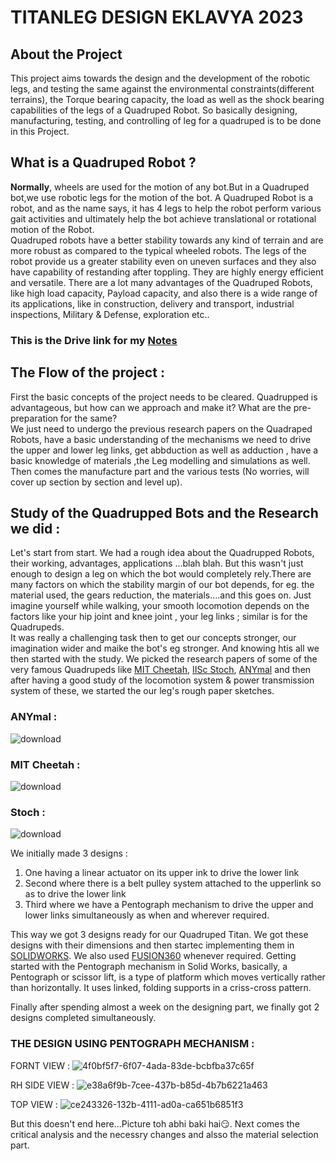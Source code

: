# TITANLEG DESIGN EKLAVYA 2023

## About the Project
This project aims towards the design and the development of the robotic legs, and testing the same against the environmental constraints(different terrains), the Torque bearing capacity, the load as well as the shock bearing capabilities of the legs of a Quadruped Robot. So basically designing, manufacturing, testing, and controlling of leg for a quadruped is to be done in this Project.  

##  **What** is **a** **Quadruped** **Robot** **?**
**Normally**, wheels are used for the motion of any bot.But in a Quadruped bot,we use robotic legs for the motion of the bot. A Quadruped Robot is a robot, and as the name says, it has 4 legs to help the robot perform various gait activities and ultimately help the bot achieve translational or rotational motion of the Robot.  
   Quadruped robots have a better stability towards any kind of terrain and are more robust as compared to the typical wheeled robots. The legs of the robot provide us a greater stability even on uneven surfaces and they also have capability of restanding after toppling. They are highly energy efficient and versatile. There are a lot many advantages of the Quadruped Robots, like high load capacity, Payload capacity, and also there is a wide range of its applications, like in construction, delivery and transport, industrial inspections, Military & Defense, exploration etc..

### This is the Drive link for my [Notes](https://drive.google.com/drive/folders/1BKAqDc1qUA2TaJVheQEBdqIbFcL9Njp0)

## The Flow of the project :

First the basic concepts of the project needs to be cleared. Quadrupped is advantageous, but how can we approach and make it? What are the pre-preparation for the same?  
 We just need to undergo the previous research papers on the Quadraped Robots, have a basic understanding of the mechanisms we need to drive the upper and lower leg links, get abbduction as well as adduction , have a basic knowledge of materials ,the Leg modelling and simulations as well.
 Then comes the manufacture part and the various tests (No worries, will cover up section by section and level up). 

 ## Study of the Quadrupped Bots and the Research we did :
Let's start from start. We had a rough idea about the Quadrupped Robots, their working, advantages, applications ...blah blah. But this wasn't just enough to design a leg on which the bot would completely rely.There are many factors on which the stability margin of our bot depends, for eg. the material used, the gears reduction, the materials....and this goes on. Just imagine yourself while walking, your smooth locomotion depends on the factors like your hip joint and knee joint , your leg links ; similar is for the Quadrupeds.  
     It was really a challenging task then to get our concepts stronger, our imagination wider and maike the bot's eg stronger. And knowing htis all we then started with the study. We picked the research papers of some of the very famous Quadrupeds like [MIT Cheetah](https://news.mit.edu/2019/mit-mini-cheetah-first-four-legged-robot-to-backflip-0304), [IISc Stoch](https://eprints.iisc.ac.in/77543/1/ICCAR_2019.pdf), [ANYmal](https://www.youtube.com/watch?app=desktop&v=P6y_dhFTgik) and then after having a good study of the locomotion system & power transmission system of these, we started the our leg's rough paper sketches.
### ANYmal : 
![download](https://github.com/SKYBIRDSGP/Titanleg_Design_EKLAVYA_2023/assets/129577682/f5f8bfda-b29f-4fb1-97db-aa49d578136e)

  
### MIT Cheetah :
![download](https://github.com/SKYBIRDSGP/Titanleg_Design_EKLAVYA_2023/assets/129577682/db037781-46a1-4cf7-8830-ff7dd1f6a7ee)


  
### Stoch :

![download](https://github.com/SKYBIRDSGP/Titanleg_Design_EKLAVYA_2023/assets/129577682/1776ae62-b2e5-46a2-b4a7-2388552717e6)




We initially made 3 designs : 
1. One having a linear actuator on its upper ink to drive the lower link
2. Second where there is a belt pulley system attached to the upperlink so as to drive the lower link
3. Third where we have a Pentograph mechanism to drive the upper and lower links simultaneously as when and wherever required.

This way we got 3 designs ready for our Quadruped Titan. 
  We got these designs with their dimensions and then startec implementing them in [SOLIDWORKS](https://www.solidworks.com/). We also used [FUSION360](https://www.autodesk.com/solutions/what-is-fusion-360) whenever required. 
    Getting started with the Pentograph mechanism in Solid Works, basically, a Pentograph or scissor lift, is a type of platform which moves vertically rather than horizontally. It uses linked, folding supports in a criss-cross pattern.

Finally after spending almost a week on the designing part, we finally got 2 designs completed simultaneously.

### THE DESIGN USING PENTOGRAPH MECHANISM : 
FORNT VIEW : 
![4f0bf5f7-6f07-4ada-83de-bcbfba37c65f](https://github.com/SKYBIRDSGP/Titanleg_Design_EKLAVYA_2023/assets/129577682/02d70f27-4c38-4280-8208-db04c1f5c423)


RH SIDE VIEW : 
![e38a6f9b-7cee-437b-b85d-4b7b6221a463](https://github.com/SKYBIRDSGP/Titanleg_Design_EKLAVYA_2023/assets/129577682/1a13d9fe-372e-4745-ad93-5fa6cfc32280)


TOP VIEW :
![ce243326-132b-4111-ad0a-ca651b6851f3](https://github.com/SKYBIRDSGP/Titanleg_Design_EKLAVYA_2023/assets/129577682/4de38be1-4b7b-4263-957a-94a431f69e92)

But this doesn't end here...Picture toh abhi baki hai😏.  Next comes the critical analysis and the necessry changes and alsso the material selection part.
